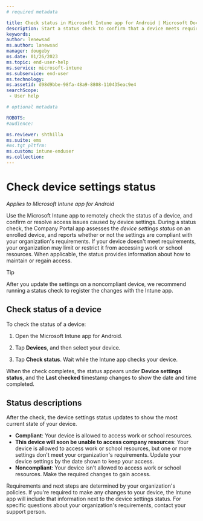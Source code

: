 ```yaml
---
# required metadata

title: Check status in Microsoft Intune app for Android | Microsoft Docs
description: Start a status check to confirm that a device meets requirements for access, or to resolve access issues after you've made required changes.    
keywords:
author: lenewsad
ms.author: lanewsad
manager: dougeby
ms.date: 01/26/2023
ms.topic: end-user-help
ms.service: microsoft-intune
ms.subservice: end-user
ms.technology:
ms.assetid: d98d9bbe-98fa-48a9-8808-110435eac9e4
searchScope:
 - User help

# optional metadata

ROBOTS:  
#audience:

ms.reviewer: shthilla  
ms.suite: ems
#ms.tgt_pltfrm:
ms.custom: intune-enduser
ms.collection: 
---
```


# Check device settings status   
*Applies to Microsoft Intune app for Android*  

Use the Microsoft Intune app to remotely check the status of a device, and confirm or resolve access issues caused by device settings. During a status check, the Company Portal app assesses the *device settings status* on an enrolled device, and reports whether or not the settings are compliant with your organization's requirements. If your device doesn't meet requirements, your organization may limit or restrict it from accessing work or school resources. When applicable, the status provides information about how to maintain or regain access.  

>[!TIP]
> After you update the settings on a noncompliant device, we recommend running a status check to register the changes with the Intune app.      

## Check status of a device   

To check the status of a device:  

1. Open the Microsoft Intune app for Android.  

2. Tap **Devices**, and then select your device.  

3. Tap **Check status**. Wait while the Intune app checks your device.  

 When the check completes, the status appears under **Device settings status**, and the **Last checked** timestamp changes to show the date and time completed.  

## Status descriptions  

After the check, the device settings status updates to show the most current state of your device.     

* **Compliant**: Your device is allowed to access work or school resources.  
* **This device will soon be unable to access company resources**: Your device is allowed to access work or school resources, but one or more settings don't meet your organization's requirements. Update your device settings by the date shown to keep your access.  
* **Noncompliant**: Your device isn't allowed to access work or school resources. Make the required changes to gain access.  

Requirements and next steps are determined by your organization's policies. If you're required to make any changes to your device, the Intune app will include that information next to the device settings status. For specific questions about your organization's requirements, contact your support person.   
